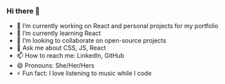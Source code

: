 ### Hi there 👋
<!--
**fradelycodes/fradelycodes** is a ✨ _special_ ✨ repository because its `README.md` (this file) appears on your GitHub profile.
-->
- 🔭 I’m currently working on React and personal projects for my portfolio
- 🌱 I’m currently learning React
- 👯 I’m looking to collaborate on open-source projects
- 💬 Ask me about CSS, JS, React
- 📫 How to reach me: LinkedIn, GitHub
- 😄 Pronouns: She/Her/Hers
- ⚡ Fun fact: I love listening to music while I code

